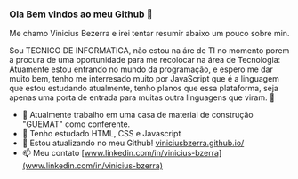 ### Ola Bem vindos ao meu Github 👋
Me chamo Vinicius Bezerra e irei tentar resumir abaixo um pouco sobre min.

Sou TECNICO DE INFORMATICA, não estou na áre de TI no momento porem a procura de uma oportunidade para me recolocar na área de Tecnologia:
Atuamente estou entrando no mundo da programação, e espero me dar muito bem, tenho me interresado muito por JavaScript que é a linguagem que estou estudando atualmente, tenho planos que essa plataforma, seja apenas uma porta de entrada para muitas outra linguagens que viram. 🙏

- 🔭 Atualmente trabalho em uma casa de material de construção "GUEMAT" como conferente.
- 🌱 Tenho estudado HTML, CSS e Javascript
- 👯 Estou atualizando no meu Github! [viniciusbzerra.github.io/](http://viniciusbzerra.github.io)
- 📫 Meu contato [www.linkedin.com/in/vinicius-bzerra](www.linkedin.com/in/vinicius-bzerra)
